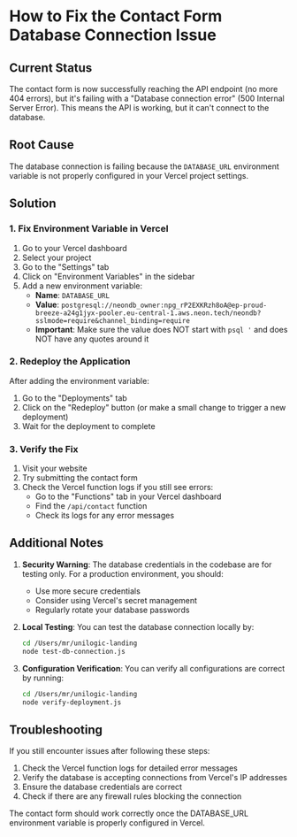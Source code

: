 # How to Fix the Contact Form Database Connection Issue

## Current Status
The contact form is now successfully reaching the API endpoint (no more 404 errors), but it's failing with a "Database connection error" (500 Internal Server Error). This means the API is working, but it can't connect to the database.

## Root Cause
The database connection is failing because the `DATABASE_URL` environment variable is not properly configured in your Vercel project settings.

## Solution

### 1. Fix Environment Variable in Vercel

1. Go to your Vercel dashboard
2. Select your project
3. Go to the "Settings" tab
4. Click on "Environment Variables" in the sidebar
5. Add a new environment variable:
   - **Name**: `DATABASE_URL`
   - **Value**: `postgresql://neondb_owner:npg_rP2EXKRzh8oA@ep-proud-breeze-a24g1jyx-pooler.eu-central-1.aws.neon.tech/neondb?sslmode=require&channel_binding=require`
   - **Important**: Make sure the value does NOT start with `psql '` and does NOT have any quotes around it

### 2. Redeploy the Application

After adding the environment variable:
1. Go to the "Deployments" tab
2. Click on the "Redeploy" button (or make a small change to trigger a new deployment)
3. Wait for the deployment to complete

### 3. Verify the Fix

1. Visit your website
2. Try submitting the contact form
3. Check the Vercel function logs if you still see errors:
   - Go to the "Functions" tab in your Vercel dashboard
   - Find the `/api/contact` function
   - Check its logs for any error messages

## Additional Notes

1. **Security Warning**: The database credentials in the codebase are for testing only. For a production environment, you should:
   - Use more secure credentials
   - Consider using Vercel's secret management
   - Regularly rotate your database passwords

2. **Local Testing**: You can test the database connection locally by:
   ```bash
   cd /Users/mr/unilogic-landing
   node test-db-connection.js
   ```

3. **Configuration Verification**: You can verify all configurations are correct by running:
   ```bash
   cd /Users/mr/unilogic-landing
   node verify-deployment.js
   ```

## Troubleshooting

If you still encounter issues after following these steps:

1. Check the Vercel function logs for detailed error messages
2. Verify the database is accepting connections from Vercel's IP addresses
3. Ensure the database credentials are correct
4. Check if there are any firewall rules blocking the connection

The contact form should work correctly once the DATABASE_URL environment variable is properly configured in Vercel.